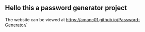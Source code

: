## Hello this a password generator project

The website can be viewed at https://amanc01.github.io/Password-Generator/
